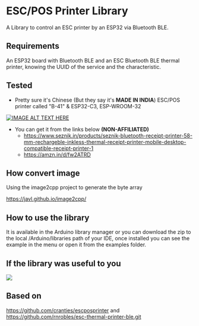 # ESC/POS Printer Library

A Library to control an ESC printer by an ESP32 via Bluetooth BLE.

## Requirements

An ESP32 board with Bluetooth BLE and an ESC Bluetooth BLE thermal printer, knowing the UUID of the service and the characteristic.

## Tested

- Pretty sure it's Chinese (But they say it's **MADE IN INDIA**) ESC/POS printer called "B-41" & ESP32-C3, ESP-WROOM-32

[![IMAGE ALT TEXT HERE](https://a.media-amazon.com/images/I/41mCgtYHRnL._SX300_SY300_QL70_FMwebp_.jpg)]( )

- You can get it from the links below **(NON-AFFILIATED)**
    - https://www.seznik.in/products/seznik-bluetooth-receipt-printer-58-mm-rechargeble-inkless-thermal-receipt-printer-mobile-desktop-compatible-receipt-printer-1
    - https://amzn.in/d/fw2ATRD

## How convert image

Using the image2cpp project to generate the byte array

https://javl.github.io/image2cpp/

## How to use the library

It is available in the Arduino library manager or you can download the zip to the local /Arduino/libraries path of your IDE, once installed you can see the example in the menu or open it from the examples folder.


## If the library was useful to you
[![](https://img.shields.io/static/v1?label=Sponsor&message=%E2%9D%A4&logo=GitHub&color=%23fe8e86)](https://github.com/sponsors/userHarpreet)


## Based on
https://github.com/cranties/escposprinter and https://github.com/rnrobles/esc-thermal-printer-ble.git

